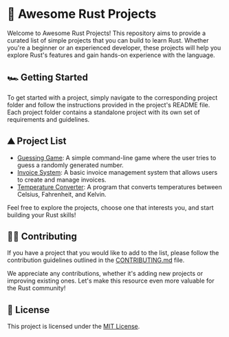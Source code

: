 # 🦀 Awesome Rust Projects

Welcome to Awesome Rust Projects! This repository aims to provide a curated list of simple projects that you can build to learn Rust. Whether you're a beginner or an experienced developer, these projects will help you explore Rust's features and gain hands-on experience with the language.

## 🏎️ Getting Started

To get started with a project, simply navigate to the corresponding project folder and follow the instructions provided in the project's README file. Each project folder contains a standalone project with its own set of requirements and guidelines.

## ⛰️ Project List

- [Guessing Game](./guessing-game/): A simple command-line game where the user tries to guess a randomly generated number.
- [Invoice System](./invoice-system/): A basic invoice management system that allows users to create and manage invoices.
- [Temperature Converter](./temperature-converter/): A program that converts temperatures between Celsius, Fahrenheit, and Kelvin.

Feel free to explore the projects, choose one that interests you, and start building your Rust skills!

## 👩‍🍳 Contributing

If you have a project that you would like to add to the list, please follow the contribution guidelines outlined in the [CONTRIBUTING.md](./CONTRIBUTING.md) file.

We appreciate any contributions, whether it's adding new projects or improving existing ones. Let's make this resource even more valuable for the Rust community!

## 📜 License

This project is licensed under the [MIT License](./LICENSE).

